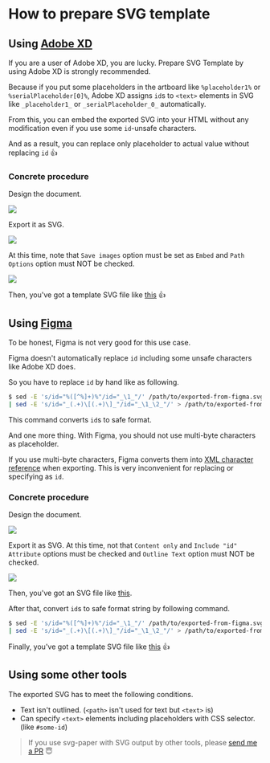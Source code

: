 # How to prepare SVG template

## Using [Adobe XD](https://www.adobe.com/products/xd.html)

If you are a user of Adobe XD, you are lucky. Prepare SVG Template by using Adobe XD is strongly recommended.

Because if you put some placeholders in the artboard like `%placeholder1%` or `%serialPlaceholder[0]%`, Adobe XD assigns `id`s to `<text>` elements in SVG like `_placeholder1_` or `_serialPlaceholder_0_`
automatically.

From this, you can embed the exported SVG into your HTML without any modification even if you use some `id`-unsafe characters.

And as a result, you can replace only placeholder to actual value without replacing `id` 👍

### Concrete procedure

Design the document.

![](https://user-images.githubusercontent.com/4360663/121792479-2ff4c900-cc30-11eb-97cd-882620123a42.png)

Export it as SVG.

![](https://user-images.githubusercontent.com/4360663/121792386-05eed700-cc2f-11eb-9874-b98e832815bd.png)

At this time, note that `Save images` option must be set as `Embed` and `Path Options` option must NOT be checked.

![](https://user-images.githubusercontent.com/4360663/121792394-29198680-cc2f-11eb-8e09-7fa29a7b65e1.png)

Then, you've got a template SVG file like [this](../js/tests/resources/real-world-paper-xd.svg) 👍

## Using [Figma](https://www.figma.com/)

To be honest, Figma is not very good for this use case.

Figma doesn't automatically replace `id` including some unsafe characters like Adobe XD does.

So you have to replace `id` by hand like as following.

```bash
$ sed -E 's/id="%([^%]+)%"/id="_\1_"/' /path/to/exported-from-figma.svg \
| sed -E 's/id="_(.+)\[(.+)\]_"/id="_\1_\2_"/' > /path/to/exported-from-figma-tweaked.svg
```

This command converts `id`s to safe format.

And one more thing. With Figma, you should not use multi-byte characters as placeholder.

If you use multi-byte characters, Figma converts them into [XML character reference](https://en.wikipedia.org/wiki/List_of_XML_and_HTML_character_entity_references#Character_reference_overview) when exporting. This is very inconvenient for replacing or specifying as `id`.

### Concrete procedure

Design the document.

![](https://user-images.githubusercontent.com/4360663/121792484-4a2ea700-cc30-11eb-8ab9-9b479065ef8c.png)

Export it as SVG. At this time, not that `Content only` and `Include "id" Attribute` options must be checked and `Outline Text` option must NOT be checked.

![](https://user-images.githubusercontent.com/4360663/121792512-c1643b00-cc30-11eb-8372-279337d570b4.png)

Then, you've got an SVG file like [this](../js/tests/resources/real-world-paper-figma.svg).

After that, convert `id`s to safe format string by following command.

```bash
$ sed -E 's/id="%([^%]+)%"/id="_\1_"/' /path/to/exported-from-figma.svg \
| sed -E 's/id="_(.+)\[(.+)\]_"/id="_\1_\2_"/' > /path/to/exported-from-figma-tweaked.svg
```

Finally, you've got a template SVG file like [this](../js/tests/resources/real-world-paper-figma-tweaked.svg) 👍

## Using some other tools

The exported SVG has to meet the following conditions.

* Text isn't outlined. (`<path>` isn't used for text but `<text>` is)
* Can specify `<text>` elements including placeholders with CSS selector. (like `#some-id`)

> If you use svg-paper with SVG output by other tools, please [send me a PR](https://github.com/ttskch/svg-paper/edit/main/docs/how-to-prepare-svg-template.md) 😇

